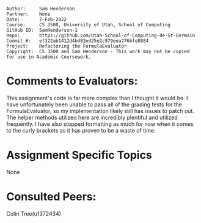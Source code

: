 ```
Author:     Sam Henderson
Partner:    None
Date:       7-Feb-2022
Course:     CS 3500, University of Utah, School of Computing
GitHub ID:  SamHenderson-1
Repo:       https://github.com/Utah-School-of-Computing-de-St-Germain
Commit #:   ef322ab1412d4bd82ed25e2c979eea276bfe8884
Project:    Refactoring the FormulaEvaluator 
Copyright:  CS 3500 and Sam Henderson - This work may not be copied for use in Academic Coursework.
```

# Comments to Evaluators:

This assignment's code is far more complex than I thought it would be. I have unfortunately been 
unable to pass all of the grading tests for the FormulaEvaluator, so my implementation likely still 
has issues to patch out. The helper methods utilized here are incredibly plentiful and utilized 
frequently. I have also stopped formatting as much for now when it comes to the curly brackets as it 
has proven to be a waste of time.



# Assignment Specific Topics
None

# Consulted Peers:
Colin Tree(u1372434)